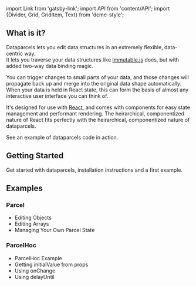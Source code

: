 import Link from 'gatsby-link';
import API from 'content/API';
import {Divider, Grid, GridItem, Text} from 'dcme-style';

## What is it?

Dataparcels lets you edit data structures in an extremely flexible, data-centric way.<br />
It lets you traverse your data structures like [Immutable.js](https://facebook.github.io/immutable-js/) does, but with added two-way data binding magic.

You can trigger changes to small parts of your data, and those changes will propagate back up and merge into the original data shape automatically. When your data is held in React state, this can form the basis of almost any interactive user interface you can think of.

It's designed for use with [React](https://reactjs.org/), and comes with components for easy state management and performant rendering. The heirarchical, componentized nature of React fits perfectly with the heirarchical, componentized nature of dataparcels.

<Text modifier="weightKilo"><Link to="/examples/editing-arrays">See an example of dataparcels code in action</Link></Text>.

## Getting Started

<Link to="/getting-started">Get started with dataparcels</Link>, installation instructions and a first example.

## Examples

### Parcel

* <Link to="/examples/editing-objects">Editing Objects</Link>
* <Link to="/examples/editing-arrays">Editing Arrays</Link>
* <Link to="/examples/managing-your-own-parcel-state">Managing Your Own Parcel State</Link>

### ParcelHoc

* <Link to="/examples/parcelhoc-example">ParcelHoc Example</Link>
* <Link to="/examples/parcelhoc-initialvalue">Getting initialValue from props</Link>
* <Link to="/examples/parcelhoc-onchange">Using onChange</Link>
* <Link to="/examples/parcelhoc-delayuntil">Using delayUntil</Link>


